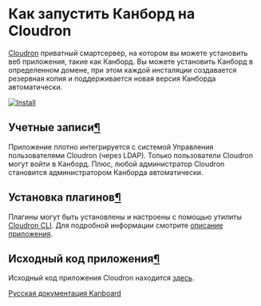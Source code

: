 Как запустить Канборд на Cloudron
=================================


[Cloudron](https://cloudron.io) приватный смартсервер, на котором вы можете установить веб приложения, такие как Канборд. Вы можете установить Канборд в определенном домене, при этом каждой инсталяции создавается резервная копия и поддерживается новая версия Канборда автоматически.



[![Install](https://cloudron.io/img/button.svg)](https://cloudron.io/button.html?app=net.kanboard.cloudronapp)



Учетные записи[¶](#accounts "Ссылка на этот заголовок")
-------------------------------------------------------


Приложение плотно интегрируется с системой Управления пользователями Cloudron (через LDAP). Только пользователи Cloudron могут войти в Канборд. Плюс, любой администратор Cloudron становится администратором Канборда автоматически.


Установка плагинов[¶](#installing-plugins "Ссылка на этот заголовок")
---------------------------------------------------------------------



Плагины могут быть установлены и настроены с помощью утилиты [Cloudron CLI](https://cloudron.io/references/cli.html). Для подробной информации смотрите [описание приложения](https://cloudron.io/appstore.html?app=net.kanboard.cloudronapp).



Исходный код приложения[¶](#application-source-code "Ссылка на этот заголовок")
-------------------------------------------------------------------------------



Исходный код приложения Cloudron находится [здесь](https://github.com/cloudron-io/kanboard-app).





 



[Русская документация Kanboard](http://kanboard.ru/doc/)

